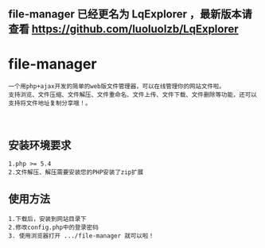 ## file-manager 已经更名为 LqExplorer ，最新版本请查看 https://github.com/luoluolzb/LqExplorer

# file-manager
	一个用php+ajax开发的简单的web版文件管理器，可以在线管理你的网站文件啦。
	支持浏览、文件压缩、文件解压、文件重命名、文件上传、文件下载、文件删除等功能，还可以支持将文件地址复制分享哦！。
 
## 安装环境要求
	1.php >= 5.4
	2.文件解压、解压需要安装您的PHP安装了zip扩展

## 使用方法
	1.下载后，安装到网站目录下
	2.修改config.php中的登录密码
	3. 使用浏览器打开 .../file-manager 就可以啦！
